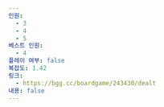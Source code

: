 ```yaml
---
인원:
  - 3
  - 4
  - 5
베스트 인원:
  - 4
플레이 여부: false
복잡도: 1.42
링크:
  - https://bgg.cc/boardgame/243430/dealt
내용: false
---
```

